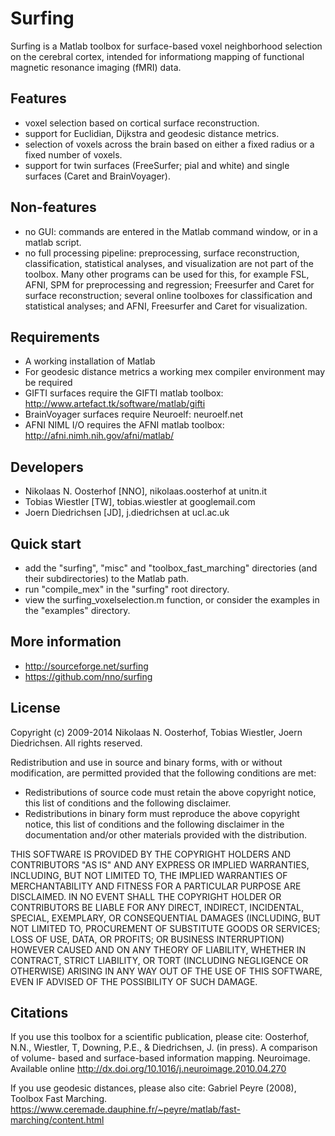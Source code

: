 Surfing
=======
Surfing is a Matlab toolbox for surface-based voxel neighborhood selection on the cerebral cortex, intended for informationg mapping of functional magnetic resonance imaging (fMRI) data. 

Features
--------
- voxel selection based on cortical surface reconstruction.
- support for Euclidian, Dijkstra and geodesic distance metrics.
- selection of voxels across the brain based on either a fixed radius or a fixed number of voxels.
- support for twin surfaces (FreeSurfer; pial and white) and single surfaces (Caret and BrainVoyager).

Non-features
------------
- no GUI: commands are entered in the Matlab command window, or in a matlab script.
- no full processing pipeline: preprocessing, surface reconstruction, classification, statistical analyses, and visualization are not part of the toolbox. Many other programs can be used for this, for example FSL, AFNI, SPM for preprocessing and regression; Freesurfer and Caret for surface reconstruction; several online toolboxes for classification and statistical analyses; and AFNI, Freesurfer and Caret for visualization. 

Requirements
------------
- A working installation of Matlab
- For geodesic distance metrics a working mex compiler environment may be required
- GIFTI surfaces require the GIFTI matlab toolbox: http://www.artefact.tk/software/matlab/gifti
- BrainVoyager surfaces require Neuroelf: neuroelf.net
- AFNI NIML I/O requires the AFNI matlab toolbox: http://afni.nimh.nih.gov/afni/matlab/

Developers
----------
- Nikolaas N. Oosterhof [NNO], nikolaas.oosterhof at unitn.it
- Tobias Wiestler [TW], tobias.wiestler at googlemail.com
- Joern Diedrichsen [JD], j.diedrichsen at ucl.ac.uk

Quick start
-----------
- add the "surfing", "misc" and "toolbox_fast_marching" directories (and their subdirectories) to the Matlab path.
- run "compile_mex" in the "surfing" root directory.
- view the surfing_voxelselection.m function, or consider the examples in the "examples" directory.

More information
----------------
- http://sourceforge.net/surfing
- https://github.com/nno/surfing

License
-------
Copyright (c) 2009-2014 Nikolaas N. Oosterhof, Tobias Wiestler, Joern Diedrichsen.
All rights reserved.

Redistribution and use in source and binary forms, with or without modification, are permitted 
provided that the following conditions are met:

- Redistributions of source code must retain the above copyright notice, this list of 
conditions and the following disclaimer.
- Redistributions in binary form must reproduce the above copyright notice, this list of 
conditions and the following disclaimer in the documentation and/or other materials provided with 
the distribution.

THIS SOFTWARE IS PROVIDED BY THE COPYRIGHT HOLDERS AND CONTRIBUTORS "AS IS" AND ANY EXPRESS OR 
IMPLIED WARRANTIES, INCLUDING, BUT NOT LIMITED TO, THE IMPLIED WARRANTIES OF MERCHANTABILITY AND 
FITNESS FOR A PARTICULAR PURPOSE ARE DISCLAIMED. IN NO EVENT SHALL THE COPYRIGHT HOLDER OR 
CONTRIBUTORS BE LIABLE FOR ANY DIRECT, INDIRECT, INCIDENTAL, SPECIAL, EXEMPLARY, OR CONSEQUENTIAL 
DAMAGES (INCLUDING, BUT NOT LIMITED TO, PROCUREMENT OF SUBSTITUTE GOODS OR SERVICES; LOSS OF USE, 
DATA, OR PROFITS; OR BUSINESS INTERRUPTION) HOWEVER CAUSED AND ON ANY THEORY OF LIABILITY, 
WHETHER IN CONTRACT, STRICT LIABILITY, OR TORT (INCLUDING NEGLIGENCE OR OTHERWISE) ARISING IN ANY 
WAY OUT OF THE USE OF THIS SOFTWARE, EVEN IF ADVISED OF THE POSSIBILITY OF SUCH DAMAGE.

Citations
---------
If you use this toolbox for a scientific publication, please cite:
Oosterhof, N.N., Wiestler, T, Downing, P.E., & Diedrichsen, J. (in press). A comparison of volume-
based and surface-based information mapping. Neuroimage. Available online 
http://dx.doi.org/10.1016/j.neuroimage.2010.04.270

If you use geodesic distances, please also cite:
Gabriel Peyre (2008), Toolbox Fast Marching. https://www.ceremade.dauphine.fr/~peyre/matlab/fast-marching/content.html

